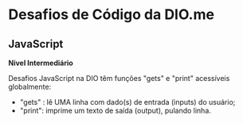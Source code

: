 # Desafios de Código da DIO.me


## JavaScript 

**Nivel Intermediário**

Desafios JavaScript na DIO têm funções "gets" e "print" acessíveis globalmente:
- "gets" : lê UMA linha com dado(s) de entrada (inputs) do usuário;
- "print": imprime um texto de saída (output), pulando linha.